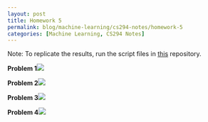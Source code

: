 ```yaml
---
layout: post
title: Homework 5
permalink: blog/machine-learning/cs294-notes/homework-5
categories: [Machine Learning, CS294 Notes]
---
```


Note: To replicate the results, run the script files in [this](https://github.com/shehryar-malik/UC-Berkeley-CS294-DeepRL/tree/master/hw5/exp) repository.

**Problem 1**![]({{site.baseurl}}\assets\blog\images\cs294-notes\a5_problem_1.png)

**Problem 2**![]({{site.baseurl}}\assets\blog\images\cs294-notes\a5_problem_2.png)

**Problem 3**![]({{site.baseurl}}\assets\blog\images\cs294-notes\a5_problem_3.png)

**Problem 4**![]({{site.baseurl}}\assets\blog\images\cs294-notes\a5_problem_4.png)
